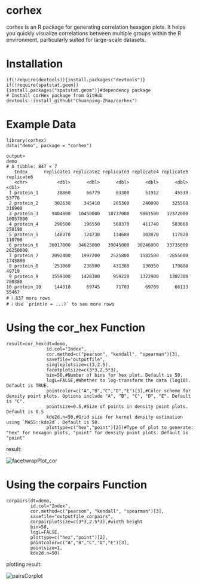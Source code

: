 # corhex

corhex is an R package for generating correlation hexagon plots. It helps you quickly visualize correlations between multiple groups within the R environment, particularly suited for large-scale datasets.

# Installation

```
if(!require(devtools)){install.packages("devtools")}
if(!require(spatstat.geom)){install.packages("spatstat.geom")}#dependency package
# Install corHex package from GitHub
devtools::install_github("Chuanping-Zhao/corhex")
```
# Example Data

```
library(corhex)
data("demo", package = "corhex")
```
```
output>
demo
# A tibble: 847 × 7
   Index      replicate1 replicate2 replicate3 replicate4 replicate5 replicate6
   <chr>           <dbl>      <dbl>      <dbl>      <dbl>      <dbl>      <dbl>
 1 protein_1       38860      66779      83308      51912      45539      53776
 2 protein_2      302630     345410     265360     240090     325560     316900
 3 protein_3     9404800   10450000   10737000    9861500   12372000   10057000
 4 protein_4      290580     196550     568370     411740     583660     250190
 5 protein_5      148370     124730     134680     103870     117820     110700
 6 protein_6    36017000   34625000   39045000   30246000   33735000   26250000
 7 protein_7     2092400    1997200    2525800    1582500    2855600    1745800
 8 protein_8      251060     236500     431380     130350     179880      49719
 9 protein_9     1559300    1428300     959220    1322900    1302300     780380
10 protein_10     144310      69745      71703      69709      66113      55467
# ℹ 837 more rows
# ℹ Use `print(n = ...)` to see more rows
```





# Using the cor_hex Function

```
result=cor_hex(dt=demo,
               id.col="Index",
               cor.method=c("pearson", "kendall", "spearman")[3],
               savefile="outputfile",
               singleplotsize=c(3,2.5),
               facetplotsize=c(3*3,2.5*3),
               bin=50,#Number of bins for hex plot. Default is 50.
               logL=FALSE,#Whether to log-transform the data (log10). Default is TRUE.
               pointcolor=c("A","B","C","D","E")[3],#Color scheme for density point plots. Options include "A", "B", "C", "D", "E". Default is "C".
               pointsize=0.5,#Size of points in density point plots. Default is 0.5
               kde2d.n=50,#Grid size for kernel density estimation using `MASS::kde2d`. Default is 50.
               plottype=c("hex","point")[2])#Type of plot to generate: "hex" for hexagon plots, "point" for density point plots. Default is "point"
```

result:

![facetwrapPlot_cor](https://github.com/user-attachments/assets/33b3ea49-0427-44c0-8869-3e4a69889e7f)

# Using the corpairs Function

```
corpairs(dt=demo,
         id.col="Index",
         cor.method=c("pearson", "kendall", "spearman")[3],
         savefile="outputfile_corpairs",
         corpairplotsize=c(3*3,2.5*3),#width height
         bin=50,
         logL=FALSE,
         plottype=c("hex","point")[2],
         pointcolor=c("A","B","C","D","E")[3],
         pointsize=1,
         kde2d.n=50)
```

plotting result:

![pairsCorplot](https://github.com/user-attachments/assets/7ba7574b-54e3-42ab-bab3-09deec941108)


